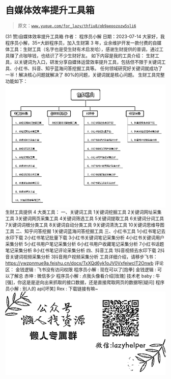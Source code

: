 # 自媒体效率提升工具箱

> 原文：[`www.yuque.com/for_lazy/thfiu8/qb9aeoozozw5sli6`](https://www.yuque.com/for_lazy/thfiu8/qb9aeoozozw5sli6)

<ne-h2 id="c508c824" data-lake-id="c508c824"><ne-heading-ext><ne-heading-anchor></ne-heading-anchor><ne-heading-fold></ne-heading-fold></ne-heading-ext><ne-heading-content><ne-text id="uea2df3c5">(31 赞)自媒体效率提升工具箱</ne-text></ne-heading-content></ne-h2> <ne-p id="u759531ab" data-lake-id="u759531ab"><ne-text id="u7c9d4cc6">作者： 程序员小解</ne-text></ne-p> <ne-p id="u4018f168" data-lake-id="u4018f168"><ne-text id="u23d56ea2">日期：2023-07-14</ne-text></ne-p> <ne-p id="u6ba2c8c8" data-lake-id="u6ba2c8c8"><ne-text id="u230837d3">大家好，我程序员小解，35+大龄程序员，加入生财第 3 年，业余维护开发一款付费的自媒体工具：</ne-text><ne-text id="ua0905653" ne-bold="true">生财工具</ne-text><ne-text id="u052d75ad" style="color: rgb(38, 38, 38);">（名字也是受生财有术启发哈），感谢生财提供的普调，通过工具赚了点咖啡钱，也结识了不少生财好友</ne-text><ne-text id="u9cb6fe70" ne-bold="true">。</ne-text></ne-p> <ne-p id="uc2a29658" data-lake-id="uc2a29658"><ne-text id="u9984e1da" ne-bold="true">如下内容是我的工具介绍：</ne-text></ne-p> <ne-p id="u233fa73b" data-lake-id="u233fa73b"><ne-text id="u65f7bc3c">生财工具，以关键词为入口，研发分享自媒体运营效率提升工具，包括但不限于关键词工具、小红书、抖音、知乎蓝海问答挖掘工具等。</ne-text></ne-p> <ne-p id="u65db0400" data-lake-id="u65db0400"><ne-text id="u45202b1b" ne-bold="true">任何领域研究好关键词就成功了⼀半！解决核⼼问题就解决了 80%的问题，关键词就是核⼼问题。</ne-text></ne-p> <ne-p id="u05dd26d4" data-lake-id="u05dd26d4"><ne-text id="u2db2ffc1">生财工具完整功能如下：</ne-text></ne-p> <ne-p id="u960c325f" data-lake-id="u960c325f"><ne-card data-card-name="image" data-card-type="inline" id="xRtYa" data-event-boundary="card">![](img/b50e728581b7588b4e6315a7f1b7c08f.png)</ne-card></ne-p> <ne-p id="u945fb87e" data-lake-id="u945fb87e"><ne-text id="u031ac3af">生财工具提供 4 大类工具：</ne-text></ne-p> <ne-p id="uf42cf2ef" data-lake-id="uf42cf2ef"><ne-text id="ud8614aaa" ne-bold="true">一、关键词工具</ne-text></ne-p> <ne-oli index-type="0"><ne-oli-i>1</ne-oli-i><ne-oli-c class="ne-oli-content" id="u97f86763" data-lake-id="u97f86763"><ne-text id="u0ed6b110">关键词挖掘工具</ne-text></ne-oli-c></ne-oli> <ne-oli index-type="0"><ne-oli-i>2</ne-oli-i><ne-oli-c class="ne-oli-content" id="ub77a5b21" data-lake-id="ub77a5b21"><ne-text id="ub730a517">关键词网址采集工具</ne-text></ne-oli-c></ne-oli> <ne-oli index-type="0"><ne-oli-i>3</ne-oli-i><ne-oli-c class="ne-oli-content" id="ufa72e622" data-lake-id="ufa72e622"><ne-text id="u63efff3b">关键词网页采集工具</ne-text></ne-oli-c></ne-oli> <ne-oli index-type="0"><ne-oli-i>4</ne-oli-i><ne-oli-c class="ne-oli-content" id="ud829b60b" data-lake-id="ud829b60b"><ne-text id="u78892248">关键词筛选工具</ne-text></ne-oli-c></ne-oli> <ne-oli index-type="0"><ne-oli-i>5</ne-oli-i><ne-oli-c class="ne-oli-content" id="u0f003eb2" data-lake-id="u0f003eb2"><ne-text id="u1a5b6a2b">关键词提取工具</ne-text></ne-oli-c></ne-oli> <ne-oli index-type="0"><ne-oli-i>6</ne-oli-i><ne-oli-c class="ne-oli-content" id="u9f69a41e" data-lake-id="u9f69a41e"><ne-text id="ua4437a32">关键词分词工具</ne-text></ne-oli-c></ne-oli> <ne-oli index-type="0"><ne-oli-i>7</ne-oli-i><ne-oli-c class="ne-oli-content" id="ue1e01002" data-lake-id="ue1e01002"><ne-text id="ua3aa0502">关键词词根分类工具</ne-text></ne-oli-c></ne-oli> <ne-oli index-type="0"><ne-oli-i>8</ne-oli-i><ne-oli-c class="ne-oli-content" id="ud88274cb" data-lake-id="ud88274cb"><ne-text id="u76d484b9">关键词自动分类工具</ne-text></ne-oli-c></ne-oli> <ne-oli index-type="0"><ne-oli-i>9</ne-oli-i><ne-oli-c class="ne-oli-content" id="u569eea07" data-lake-id="u569eea07"><ne-text id="u0313138f">关键词清洗工具</ne-text></ne-oli-c></ne-oli> <ne-oli index-type="0"><ne-oli-i>10</ne-oli-i><ne-oli-c class="ne-oli-content" id="uefb5c9d7" data-lake-id="uefb5c9d7"><ne-text id="uadb1da67">关键词思维导图工具</ne-text></ne-oli-c></ne-oli> <ne-p id="udd87fcdd" data-lake-id="udd87fcdd"><ne-text id="u83545b0f" ne-bold="true">二、知乎问答挖掘</ne-text></ne-p> <ne-oli index-type="0"><ne-oli-i>1</ne-oli-i><ne-oli-c class="ne-oli-content" id="u5764eff7" data-lake-id="u5764eff7"><ne-text id="ue65619f3">关键词蓝海问答挖掘工具</ne-text></ne-oli-c></ne-oli> <ne-p id="ub03e7ce3" data-lake-id="ub03e7ce3"><ne-text id="u303b4200" ne-bold="true">三、小红书工具</ne-text></ne-p> <ne-oli index-type="0"><ne-oli-i>1</ne-oli-i><ne-oli-c class="ne-oli-content" id="ue3eaef9d" data-lake-id="ue3eaef9d"><ne-text id="u1eeca9c5">小红书笔记去水印下载</ne-text></ne-oli-c></ne-oli> <ne-oli index-type="0"><ne-oli-i>2</ne-oli-i><ne-oli-c class="ne-oli-content" id="u4b5c7e86" data-lake-id="u4b5c7e86"><ne-text id="u97365f89">小红书笔记批量下载</ne-text></ne-oli-c></ne-oli> <ne-oli index-type="0"><ne-oli-i>3</ne-oli-i><ne-oli-c class="ne-oli-content" id="u1414ff63" data-lake-id="u1414ff63"><ne-text id="u4730ec7a">小红书关键词笔记采集分析</ne-text></ne-oli-c></ne-oli> <ne-oli index-type="0"><ne-oli-i>4</ne-oli-i><ne-oli-c class="ne-oli-content" id="u9f544083" data-lake-id="u9f544083"><ne-text id="u12f03d83">小红书关键词用户采集分析</ne-text></ne-oli-c></ne-oli> <ne-oli index-type="0"><ne-oli-i>5</ne-oli-i><ne-oli-c class="ne-oli-content" id="uecd035df" data-lake-id="uecd035df"><ne-text id="u9dd65b02">小红书用户笔记采集分析</ne-text></ne-oli-c></ne-oli> <ne-oli index-type="0"><ne-oli-i>6</ne-oli-i><ne-oli-c class="ne-oli-content" id="ud623db02" data-lake-id="ud623db02"><ne-text id="u3e76f3c9">小红书用户收藏笔记采集分析</ne-text></ne-oli-c></ne-oli> <ne-oli index-type="0"><ne-oli-i>7</ne-oli-i><ne-oli-c class="ne-oli-content" id="ua109b3e4" data-lake-id="ua109b3e4"><ne-text id="u7aa60e17">小红书话题笔记采集分析</ne-text></ne-oli-c></ne-oli> <ne-oli index-type="0"><ne-oli-i>8</ne-oli-i><ne-oli-c class="ne-oli-content" id="ua954fb85" data-lake-id="ua954fb85"><ne-text id="u208ac79a">小红书笔记评论采集分析</ne-text></ne-oli-c></ne-oli> <ne-p id="uce80774b" data-lake-id="uce80774b"><ne-text id="u5cd6e4bb" ne-bold="true">四、抖音工具</ne-text></ne-p> <ne-oli index-type="0"><ne-oli-i>1</ne-oli-i><ne-oli-c class="ne-oli-content" id="u9dd7cedb" data-lake-id="u9dd7cedb"><ne-text id="u56d2a635">抖音视频去水印下载</ne-text></ne-oli-c></ne-oli> <ne-oli index-type="0"><ne-oli-i>2</ne-oli-i><ne-oli-c class="ne-oli-content" id="u22689eba" data-lake-id="u22689eba"><ne-text id="u7cd3b072">抖音关键词视频采集分析</ne-text></ne-oli-c></ne-oli> <ne-oli index-type="0"><ne-oli-i>3</ne-oli-i><ne-oli-c class="ne-oli-content" id="u82d6cad4" data-lake-id="u82d6cad4"><ne-text id="u4fb0195f">抖音用户视频采集分析</ne-text></ne-oli-c></ne-oli> <ne-p id="ua7feab53" data-lake-id="ua7feab53"><ne-text id="u32b65a2d">工具详细介绍，请移步飞书：</ne-text></ne-p> <ne-p id="uef3cbe8f" data-lake-id="uef3cbe8f">[<ne-text id="ue0d734ad">https://ywzpnmue9a.feishu.cn/docx/TxXQd6yk1oJV0VxfeiwclT2Onwb</ne-text>](https://ywzpnmue9a.feishu.cn/docx/TxXQd6yk1oJV0VxfeiwclT2Onwb)</ne-p> <ne-hole id="ucd8c33d6" data-lake-id="ucd8c33d6"><ne-card data-card-name="hr" data-card-type="block" id="AjRs2" data-event-boundary="card"><ne-p id="u59e2c098" data-lake-id="u59e2c098"><ne-text id="u56a5aaab">评论区：</ne-text></ne-p> <ne-p id="u4329fb0d" data-lake-id="u4329fb0d"><ne-text id="uc9830db5">金钱逻辑 : 飞书没有访问权限</ne-text> <ne-text id="ufd189a0e">程序员小解 : 现在可以了[抱拳]</ne-text> <ne-text id="u2641f102">金钱逻辑 : 可以了解总</ne-text> <ne-text id="u8076c420">赤坤 : 微信多少</ne-text> <ne-text id="u3d8e62f7">程序员小解 : 点我头像看介绍[玫瑰]</ne-text> <ne-text id="ua60c8a66">技术老 baby : 牛[强]，你这是是逆向出来抓取的接口数据，还是直接爬取网页的数据呀[疑问]</ne-text> <ne-text id="ue02c9456">程序员小解 : 别人的 api[坏笑]</ne-text> <ne-text id="u62742959">Rex : 下载链接有嘛~</ne-text></ne-p> <ne-p id="ue14acc8a" data-lake-id="ue14acc8a"><ne-card data-card-name="image" data-card-type="inline" id="L02xq" data-event-boundary="card">![](img/894d30a529e7c37bcd3392323c99941c.png)  <ne-hole id="u3b663412" data-lake-id="u3b663412"><ne-card data-card-name="hr" data-card-type="block" id="Y4vDk" data-event-boundary="card"></ne-card></ne-hole></ne-card></ne-p></ne-card></ne-hole>